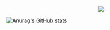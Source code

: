 <p align="center">
  <a href="https://spotify-github-profile.vercel.app/api/view?uid=7t0psy9kagwu7irf6i544sl9d&redirect=true">
    <img src="https://spotify-github-profile.vercel.app/api/view?uid=7t0psy9kagwu7irf6i544sl9d&cover_image=true&theme=default&show_offline=false&background_color=121212&interchange=false&bar_color=448410&bar_color_cover=true" />
  </a>
</p>


[![Anurag's GitHub stats](https://github-readme-stats.vercel.app/api?username=ruinedm)](https://github.com/anuraghazra/github-readme-stats)
